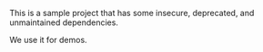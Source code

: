 This is a sample project that has some insecure,
deprecated, and unmaintained dependencies.

We use it for demos.


